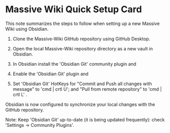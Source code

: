 # Massive Wiki Quick Setup Card

This note summarizes the steps to follow when setting up a new Massive Wiki using Obsidian.

1. Clone the Massive-Wiki GitHub repository using GitHub Desktop.

2. Open the local Massive-Wiki repository directory as a new vault in Obsidian.

3. In Obsidian install the 'Obsidian Git' community plugin and

4. Enable the 'Obsidian Git' plugin and

5. Set 'Obsidian Git' HotKeys for "Commit and Push all changes with message" to 'cmd | crtl U'; and "Pull from remote repository" to 'cmd | crtl L' .

Obsidian is now configured to synchronize your local changes with the GitHub repository.

Note: Keep 'Obsidian Git' up-to-date (it is being updated frequently): check 'Settings -> Community Plugins'.

